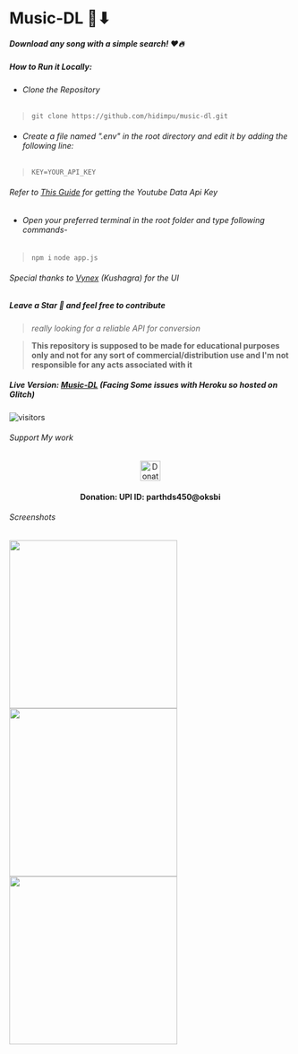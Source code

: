 # Music-DL 🎵⬇
##### **Download any song with a simple search! ❤🔥**

#####  How to Run it Locally:
- ###### Clone the Repository 
> ` git clone https://github.com/hidimpu/music-dl.git `
- ###### Create a file named ".env" in the root directory and edit it by adding the following line:
> ` KEY=YOUR_API_KEY ` 
###### Refer to [This Guide](https://www.slickremix.com/docs/get-api-key-for-youtube/) for getting the Youtube Data Api Key

- ###### Open your preferred terminal in the root folder and type following commands-
>  `npm i`
> `node app.js`

###### Special thanks to [Vynex](https://vynex.github.io)    (Kushagra) for the UI

##### Leave a Star :hugs: and feel free to contribute  

> *really looking for a reliable API for conversion*

> **This repository is supposed to be made for educational purposes only and not for any sort of commercial/distribution use and I'm not responsible for any acts associated with it**

#####  Live Version: [Music-DL](https://music-dl.glitch.me/) (Facing Some issues with Heroku so hosted on Glitch)
![visitors](https://visitor-badge.glitch.me/badge?page_id=music-dl)

###### Support My work

<center><p ><img height='100' style='border:0px;height:36px;' src='https://imgix.bustle.com/uploads/image/2019/5/2/ffa82ad4-937e-412c-9bfd-33cb9252e88e-instagram-donate.jpg?w=1020&h=576&fit=crop&crop=faces&auto=format&q=70' border='0' alt='Donations' /></a>
</p>
<h4>Donation: UPI ID: <b>parthds450@oksbi</b></h4>
</center>

###### Screenshots 
<img src="https://raw.github.com/hidimpu/music-dl/master/screenshots/frame_chrome_mac_dark%20(2).png" height=300>
<img src="https://raw.github.com/hidimpu/music-dl/master/screenshots/frame_chrome_mac_dark%20(3).png" height=300>
<img src="https://raw.github.com/hidimpu/music-dl/master/screenshots/frame_chrome_mac_dark%20(4).png" height=300>


